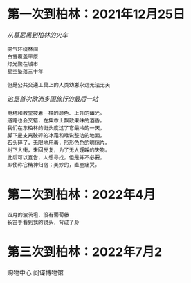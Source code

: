 # 第一次到柏林：2021年12月25日
*从慕尼黑到柏林的火车*
```
雾气环绕林间
白雪覆盖平原
灯光聚在城市
星空坠落三十年

但是公共交通工具上的人类幼崽永远无法无天
```

*这是首次欧洲多国旅行的最后一站*
```
电塔和教堂披着一样的颜色、上升的幽光。
道路也会交错，在集市上飘散果味的酒香。
我们在东柏林的街头度过了它最冷的一天，
脚下是支离破碎的冰霜和难说整洁的地面。
石头碎了，无限地用着，形形色色的明信片。
树下大街，来回反复，为了无人理睬的失物。
此后可以宣告，人想寻找，但是并不必要，
即使称它精神归宿；美妙的，直至痛哭。
```


# 第二次到柏林：2022年4月
```
四月的波茨坦，没有葡萄藤
长笛手看到我的镜头，背过了身
```




# 第三次到柏林：2022年7月2

购物中心
间谍博物馆


